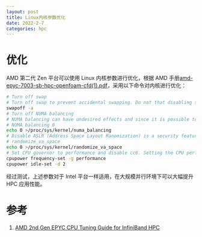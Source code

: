 ```yaml
---
layout: post
title: Linux内核参数优化
date: 2022-2-7
categories: hpc
---
```


# 优化

AMD 第二代 Zen 平台可以使用 Linux 内核参数进行优化，根据 AMD 手册[amd-epyc-7003-sb-hpc-openfoam-cfd(1).pdf]()，采用以下命令对内核进行优化：

```bash
# Turn off swap
# Turn off swap to prevent accidental swapping. Do not that disabling swap without sufficient memory can have undesired effects
swapoff -a
# Turn off NUMA balancing
# NUMA balancing can have undesired effects and since it is possible to bind the ranks and memory in HPC, this setting is not needed
# NUMA balancing 0
echo 0 >/proc/sys/kernel/numa_balancing
# Disable ASLR (Address Space Layout Ranomization) is a security feature used to prevent the exploitation of memory vulnerabilities
# randomize_va_space
echo 0 >/proc/sys/kernel/randomize_va_space
# Set CPU governor to performance and disable cc6. Setting the CPU perfomance to governor to perfomrnaces ensures max performances at all times. Disabling cc6 ensures that deeper CPU sleep states are not entered.
cpupower frequency-set -g performance
cpupower idle-set -d 2
```

经过测试，上述参数对于 Intel 平台一样适用，在大规模并行环境下可以大幅提升 HPC 应用性能。

# 参考

1. [AMD 2nd Gen EPYC CPU Tuning Guide for InfiniBand HPC](https://hpcadvisorycouncil.atlassian.net/wiki/spaces/HPCWORKS/pages/1280442391/AMD+2nd+Gen+EPYC+CPU+Tuning+Guide+for+InfiniBand+HPC)
